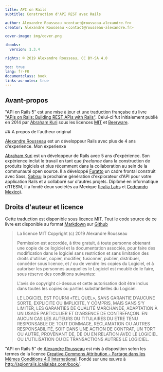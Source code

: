 ```yaml
---
title: API on Rails
subtitle: Construction d'API REST avec Rails

author: Alexandre Rousseau <contact@rousseau-alexandre.fr>
creator: Alexandre Rousseau <contact@rousseau-alexandre.fr>

cover-image: img/cover.png

ibooks:
  version: 1.3.4

rights: © 2019 Alexandre Rousseau, CC BY-SA 4.0

toc: true
lang: fr-FR
documentclass: book
links-as-notes: true
---
```


## Avant-propos

"API on Rails 5" est une mise à jour et une traduction française du livre ["APIs on Rails: Building REST APIs with Rails"](http://apionrails.icalialabs.com/book/). Celui-ci fut initialement publié en 2014 par [Abraham Kuri](https://twitter.com/kurenn) sous les licences [MIT](http://opensource.org/licenses/MIT) et [Beerware](http://people.freebsd.org/~phk/).

## A propos de l'autheur original

[Alexandre Rousseau](http://rousseau-alexandre.fr) est un développeur Rails avec plus de 4 ans d'experience. Mon experienxe

[Abraham Kuri](https://twitter.com/kurenn) est un développeur de Rails avec 5 ans d'expérience. Son expérience inclut le travail en tant que *freelance* dans la construction de produits logiciels et plus récemment dans la collaboration au sein de la communauté open source. Il a développé [Furatto](http://icalialabs.github.io/furatto/) un cadre frontal construit avec Sass, [Sabisu](https://github.com/IcaliaLabs/sabisu-rails) la prochaine génération d'explorateur d'API pour votre application Rails et a collaboré sur d'autres projets. Diplômé en informatique d'ITESM, il a fondé deux sociétés au Mexique ([Icalia Labs](http://icalialabs.com/) et [Codeando Mexico](http://codeandomexico.org/)).

## Droits d'auteur et licence

Cette traduction est disponible sous [licence MIT](http://opensource.org/licenses/MIT). Tout le code source de ce livre est disponible au format [Markdown](https://fr.wikipedia.org/wiki/Markdown) sur [Github][api_on_rails_git]

> La licence MIT Copyright (c) 2019 Alexandre Rousseau
>
> Permission est accordée, à titre gratuit, à toute personne obtenant une copie de ce logiciel et la documentation associée, pour faire des modification dans le logiciel sans restriction et sans limitation des droits d'utiliser, copier, modifier, fusionner, publier, distribuer, concéder sous licence, et / ou de vendre les copies du Logiciel, et à autoriser les personnes auxquelles le Logiciel est meublé de le faire, sous réserve des conditions suivantes:
>
> L'avis de copyright ci-dessus et cette autorisation doit être inclus dans toutes les copies ou parties substantielles du Logiciel.
>
> LE LOGICIEL EST FOURNI «TEL QUEL», SANS GARANTIE D'AUCUNE SORTE, EXPLICITE OU IMPLICITE, Y COMPRIS, MAIS SANS S'Y LIMITER, LES GARANTIES DE QUALITÉ MARCHANDE, ADAPTATION À UN USAGE PARTICULIER ET D'ABSENCE DE CONTREFAÇON. EN AUCUN CAS LES AUTEURS OU TITULAIRES DU ETRE TENU RESPONSABLE DE TOUT DOMMAGE, RÉCLAMATION OU AUTRES RESPONSABILITÉ, SOIT DANS UNE ACTION DE CONTRAT, UN TORT OU AUTRE, PROVENANT DE, DE OU EN RELATION AVEC LE LOGICIEL OU L'UTILISATION OU DE TRANSACTIONS AUTRES LE LOGICIEL.

"API on Rails 5" de [Alexandre Rousseau][api_on_rails_git] est mis à disposition selon les termes de la licence [Creative Commons Attribution - Partage dans les Mêmes Conditions 4.0 International](http://creativecommons.org/licenses/by-sa/4.0/). Fondé sur une œuvre à <http://apionrails.icalialabs.com/book/>.





[api_on_rails_git]: https://github.com/madeindjs/api_on_rails


[^1]: Kaishi ne fonctionne actuellement que pour Mac OS
[^4]: Note pour Mac OS: si vous utilisez Mac, n'oubliez pas que vous devez avoir installé les [outils en ligne de commande pour Xcode](https://developer.apple.com/downloads/).





[^9]: Il y a un excellent
    [railscast](http://railscasts.com/episodes/350-rest-api-versioning)
    qui explique cela

[^10]: Il en existe beaucoup d'autres. La liste complète est disponnible
    [sur
    Wikipedia](https://en.wikipedia.org/wiki/List_of_HTTP_header_fields).

[^11]: Développement Dirigé par les tests

[^12]: signifie qu'un enregistrement vient d'être créé

[^13]: signifie Unprocessable Entity c'est à dire que le serveur ne peut
    pas sauvegarder l'enregistrement

[^14]: Cela qui signifie que le serveur a traité la demande avec succès,
    mais ne renvoie aucun contenu

[^15]: Si vous vous demandez "pourquoi diable avons-nous créé une classe
    d'authentification dans le fichier spec?", La réponse est simple.
    Quand il s'agit de tester des modules, je trouve facile de les
    inclure dans une classe temporaire et de stub toutes les autres
    méthodes dont j'ai besoin plus tard, comme la requête montrée
    ci-dessus.

[^16]: La scalabilité désigne la capacité d'un produit à s'adapter à une
    forte demande (montée en charge)

[^17]: Je n'ai pas trouvé de traductions française correcte pour ce
    terme. Il s'agit de lancer une actions lorsque un évènement est
    appelé.

[^18]: Pour plus d'informations, jetez un œil à la documentation de
    ActiveModelSerializer

[^19]: C'est juste pour garder les choses plus propres et vous montrer
    une autre technique pour réaliser des validations personnalisées




[ruby_hash]: https://ruby-doc.org/core-2.6/Hash.html
